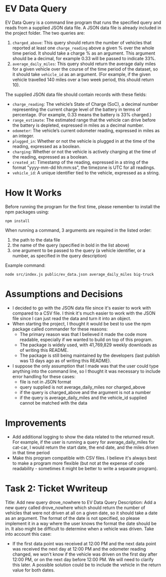 # EV Data Query

EV Data Query is a command line program that runs the specified query and reads from a supplied JSON data file. A JSON data file is already included in the project folder. The two queries are:

1.  `charged_above`: This query should return the number of vehicles that
    reported at least one `charge_reading` above a given % over the whole time
    period. It should take a charge % as an argument. This argument should be a
    decimal, for example 0.33 will be passed to indicate 33%.
2.  `average_daily_miles`: This query should return the average daily miles for
    a given vehicle over the course of the time period of the dataset, so it
    should take `vehicle_id` as an argument. (For example, if the given vehicle
    travelled 140 miles over a two week period, this should return 10).

The supplied JSON data file should contain records with these fields:

- `charge_reading`: The vehicle’s State of Charge (SoC), a decimal number
  representing the current charge level of the battery in terms of percentage.
  (For example, 0.33 means the battery is 33% charged.)
- `range_estimate`: The estimated range that the vehicle can drive before the
  battery is depleted, expressed in miles as a decimal number.
- `odometer`: The vehicle’s current odometer reading, expressed in miles as an
  integer.
- `plugged_in`: Whether or not the vehicle is plugged in at the time of the
  reading, expressed as a boolean.
- `charging`: Whether or not the vehicle is actively charging at the time of
  the reading, expressed as a boolean.
- `created_at`: Timestamp of the reading, expressed in a string of the format
  "yyyy-mm-dd hh:mm:ss", the timezone is UTC for all readings.
- `vehicle_id`: A unique identifier tied to the vehicle, expressed as a
  string.

# How It Works

Before running the program for the first time, please remember to install the npm packages using:

```
npm install
```

When running a command, 3 arguments are required in the listed order:

1.  the path to the data file
2.  the name of the query (specified in bold in the list above)
3.  one argument to be passed to the query (a vehicle identifier, or a number,
    as specified in the query description)

Example command:

```
node src/index.js public/ev_data.json average_daily_miles big-truck
```

# Assumptions and Decisions

- I decided to go with the JSON data file since it's easier to work with compared to a CSV file. I think it's much easier to work with the JSON file since I can just read the data and turn it into an object.
- When starting the project, I thought it would be best to use the npm package called commander for these reasons:
  - The primary reason was that I believed it made the code more readable, especially if we wanted to build on top of this program.
  - The package is widely used, with 41,769,829 weekly downloads as of writing this README.
  - The package is still being maintained by the developers (last publish was 13 days ago as of writing this README).
- I suppose the only assumption that I made was that the user could type anything into the command line, so I thought it was necessary to include error handling for these cases:
  - file is not in JSON format
  - query supplied is not average_daily_miles nor charged_above
  - if the query is charged_above and the argument is not a number
  - if the query is average_daily_miles and the vehicle_id supplied cannot be matched with the data

# Improvements

- Add additional logging to show the data related to the returned result. For example, if the user is running a query for average_daily_miles for cat-car, I would return the start date, the end date, and the miles driven in that time period
- Make this program compatible with CSV files. I believe it's always best to make a program more flexible (but not at the expense of code readability - sometimes it might be better to write a separate program).

# Task 2: Ticket Wwriteup

Title: Add new query drove_nowhere to EV Data Query
Description: Add a new query called drove_nowhere which should return the number of vehicles that were not driven at all on a given date, so it should take a date as an argument. The format of the date is not specified, so please implement it in a way where the user knows the format the date should be in. It also might be difficult to determine when a vehicle was driven. Take into account this case:

- If the first data point was received at 12:00 PM and the next data point was received the next day at 12:00 PM and the odometer reading changed, we won't know if the vehicle was driven on the first day after 12:00 PM, or on the next day before 12:00 PM. We will need to clarify this later. A possible solution could be to include the vehicle in the return value for both dates.
